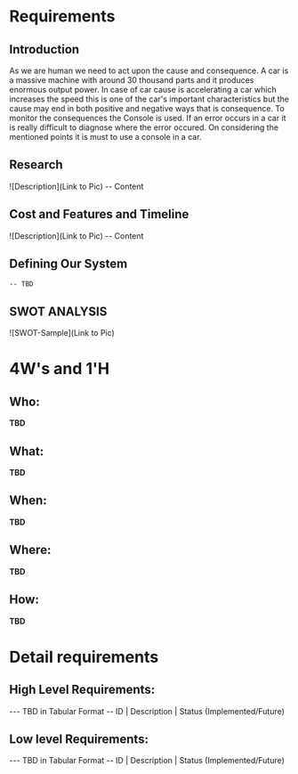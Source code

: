 # Requirements
## Introduction
  As we are human we need to act upon the cause and consequence. A car is a massive machine with around 30 thousand parts and it produces enormous output power. In case of car cause is accelerating a car which increases the speed this is one of the car's important characteristics but the cause may end in both positive and negative ways that is consequence. To monitor the consequences the Console is used. If an error occurs in a car it is really difficult to diagnose where the error occured. On considering the mentioned points it is must to use a console in a car.  

## Research
![Description](Link to Pic)
-- Content 
## Cost and Features and Timeline
![Description](Link to Pic)
-- Content 
## Defining Our System
    -- TBD
## SWOT ANALYSIS
![SWOT-Sample](Link to Pic)

# 4W&#39;s and 1&#39;H

## Who:

**TBD**

## What:

**TBD**

## When:

**TBD**

## Where:

**TBD**

## How:

**TBD**

# Detail requirements
## High Level Requirements:
--- TBD in Tabular Format 
-- ID | Description | Status (Implemented/Future)


##  Low level Requirements:
--- TBD in Tabular Format 
-- ID | Description | Status (Implemented/Future)

